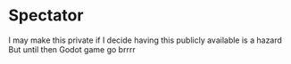 # Spectator

I may make this private if I decide having this publicly available is a hazard
But until then Godot game go brrrr
